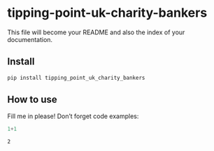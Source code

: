 # tipping-point-uk-charity-bankers


<!-- WARNING: THIS FILE WAS AUTOGENERATED! DO NOT EDIT! -->

This file will become your README and also the index of your
documentation.

## Install

``` sh
pip install tipping_point_uk_charity_bankers
```

## How to use

Fill me in please! Don’t forget code examples:

``` python
1+1
```

    2
